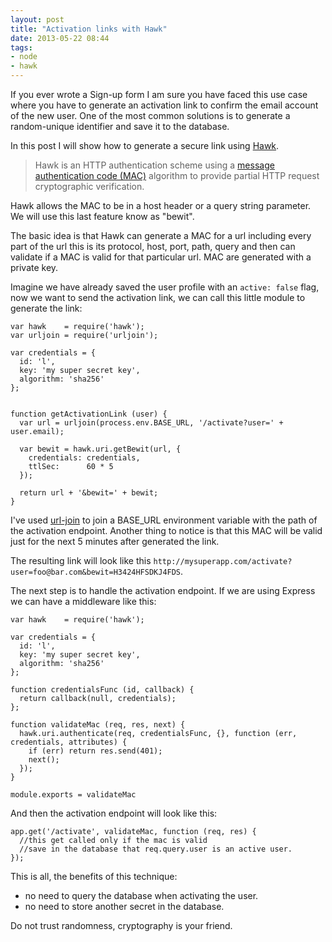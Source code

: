 ```yaml
---
layout: post
title: "Activation links with Hawk"
date: 2013-05-22 08:44
tags:
- node
- hawk
---
```


If you ever wrote a Sign-up form I am sure you have faced this use case where you have  to generate an activation link to confirm the email account of the new user. One of the most common solutions is to generate a random-unique identifier and save it to the database.

In this post I will show how to generate a secure link using [Hawk](https://github.com/hueniverse/hawk).

> Hawk is an HTTP authentication scheme using a [message authentication code (MAC)](http://en.wikipedia.org/wiki/Message_authentication_code) algorithm to provide partial HTTP request cryptographic verification.

Hawk allows the MAC to be in a host header or a query string parameter. We will use this last feature know as "bewit".

The basic idea is that Hawk can generate a MAC for a url including every part of the url this is its protocol, host, port, path, query and then can validate if a MAC is valid for that particular url. MAC are generated with a private key.

Imagine we have already saved the user profile with an ```active: false``` flag, now we want to send the activation link, we can call this little module to generate the link:

```
var hawk    = require('hawk');
var urljoin = require('urljoin');

var credentials = {
  id: 'l',
  key: 'my super secret key',
  algorithm: 'sha256'
};


function getActivationLink (user) {
  var url = urljoin(process.env.BASE_URL, '/activate?user=' + user.email);

  var bewit = hawk.uri.getBewit(url, {
    credentials: credentials,
    ttlSec:      60 * 5
  });

  return url + '&bewit=' + bewit;
}
```

I've used [url-join](https://github.com/jfromaniello/url-join) to join a BASE_URL environment variable with the path of the activation endpoint. Another thing to notice is that this MAC will be valid just for the next 5 minutes after generated the link.

The resulting link will look like this ```http://mysuperapp.com/activate?user=foo@bar.com&bewit=H3424HFSDKJ4FDS```.

The next step is to handle the activation endpoint. If we are using Express we can have a middleware like this:


```
var hawk    = require('hawk');

var credentials = {
  id: 'l',
  key: 'my super secret key',
  algorithm: 'sha256'
};

function credentialsFunc (id, callback) {
  return callback(null, credentials);
};

function validateMac (req, res, next) {
  hawk.uri.authenticate(req, credentialsFunc, {}, function (err, credentials, attributes) {
    if (err) return res.send(401);
    next();
  });
}

module.exports = validateMac
```


And then the activation endpoint will look like this:

```
app.get('/activate', validateMac, function (req, res) {
  //this get called only if the mac is valid
  //save in the database that req.query.user is an active user.
});
```

This is all, the benefits of this technique:

-  no need to query the database when activating the user.
-  no need to store another secret in the database.

Do not trust randomness, cryptography is your friend.